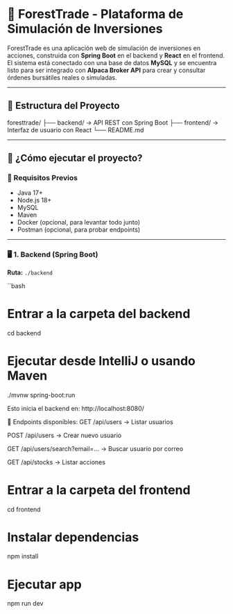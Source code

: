 # 🌲 ForestTrade - Plataforma de Simulación de Inversiones

ForestTrade es una aplicación web de simulación de inversiones en acciones, construida con **Spring Boot** en el backend y **React** en el frontend. El sistema está conectado con una base de datos **MySQL** y se encuentra listo para ser integrado con **Alpaca Broker API** para crear y consultar órdenes bursátiles reales o simuladas.

---

## 📁 Estructura del Proyecto

foresttrade/ ├── backend/ → API REST con Spring Boot ├── frontend/ → Interfaz de usuario con React └── README.md


---

## 🚀 ¿Cómo ejecutar el proyecto?

### 🔧 Requisitos Previos

- Java 17+
- Node.js 18+
- MySQL
- Maven
- Docker (opcional, para levantar todo junto)
- Postman (opcional, para probar endpoints)

---

### 🖥️ 1. Backend (Spring Boot)

**Ruta:** `./backend`

``bash
# Entrar a la carpeta del backend
cd backend

# Ejecutar desde IntelliJ o usando Maven
./mvnw spring-boot:run

Esto inicia el backend en:
http://localhost:8080/

🔌 Endpoints disponibles:
GET /api/users → Listar usuarios

POST /api/users → Crear nuevo usuario

GET /api/users/search?email=... → Buscar usuario por correo

GET /api/stocks -> Listar acciones

# Entrar a la carpeta del frontend
cd frontend

# Instalar dependencias
npm install

# Ejecutar app
npm run dev

